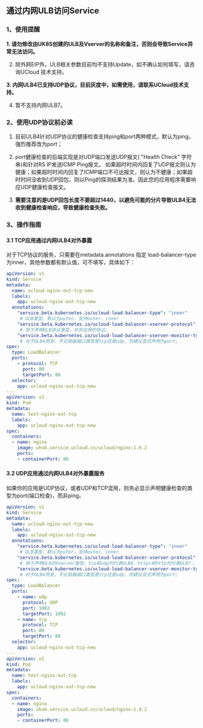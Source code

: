 
## 通过内网ULB访问Service

### 1、使用提醒


**1. 请勿修改由UK8S创建的ULB及Vserver的名称和备注，否则会导致Service异常无法访问。**

2. 除外网EIP外，ULB相关参数目前均不支持Update，如不确认如何填写，请咨询UCloud 技术支持。

**3. 内网ULB4已支持UDP协议，目前灰度中，如需使用，请联系UCloud技术支持。**

4. 暂不支持内网ULB7。


### 2、使用UDP协议前必读

1. 目前ULB4针对UDP协议的健康检查支持ping和port两种模式，默认为ping，强烈推荐改为port；

2. port健康检查的后端实现是对UDP端口发送UDP报文( "Health Check" 字符串)和针对RS IP发送ICMP Ping报文。 如果超时时间内回复了UDP报文则认为健康；如果超时时间内回复了ICMP端口不可达报文，则认为不健康；如果超时时间没收到UDP回包，则以Ping的探测结果为准。因此您的应用程序需要响应UDP健康检查报文。

3. **需要注意的是UDP回包长度不要超过1440，以避免可能的分片导致ULB4无法收到健康检查响应，导致健康检查失败。**


### 3、操作指南


#### 3.1 TCP应用通过内网ULB4对外暴露

对于TCP协议的服务，只需要在metadata.annotations 指定 load-balancer-type为inner，其他参数都有默认值，可不填写，具体如下：


```yaml
apiVersion: v1
kind: Service
metadata:
  name: ucloud-nginx-out-tcp-new
  labels:
    app: ucloud-nginx-out-tcp-new
  annotations:
    "service.beta.kubernetes.io/ucloud-load-balancer-type": "inner"  
     # ULB类型，默认为outer，支持outer、inner
    "service.beta.kubernetes.io/ucloud-load-balancer-vserver-protocol": "tcp"       
     # 用于声明ULB协议类型，并非应用的协议。
    "service.beta.kubernetes.io/ucloud-load-balancer-vserver-monitor-type": "port"
     # 对于ULB4而言，不论容器端口类型是tcp还是udp，均建议显式声明为port。
spec:
  type: LoadBalancer
  ports:
    - protocol: TCP
      port: 80
      targetPort: 80
  selector:
    app: ucloud-nginx-out-tcp-new
---
apiVersion: v1
kind: Pod
metadata:
  name: test-nginx-out-tcp
  labels:
    app: ucloud-nginx-out-tcp-new
spec:
  containers:
  - name: nginx
    image: uhub.service.ucloud.cn/ucloud/nginx:1.9.2
    ports:
    - containerPort: 80
```

#### 3.2 UDP应用通过内网ULB4对外暴露服务

如果你的应用是UDP协议，或者UDP和TCP混用，则务必显示声明健康检查的类型为port(端口检查)，而非ping。

```yaml
apiVersion: v1
kind: Service
metadata:
  name: ucloud-nginx-out-tcp-new
  labels:
    app: ucloud-nginx-out-tcp-new
  annotations:
    "service.beta.kubernetes.io/ucloud-load-balancer-type": "inner"  
     # ULB类型，默认为outer，支持outer、inner
    "service.beta.kubernetes.io/ucloud-load-balancer-vserver-protocol": "tcp"       
     # 用于声明ULB的Vserver类型，tcp和udp均代表ULB4，https和http均代表ULB7；
    "service.beta.kubernetes.io/ucloud-load-balancer-vserver-monitor-type": "port"
     # 对于ULB4而言，不论容器端口类型是tcp还是udp，均建议显式声明为port。
spec:
  type: LoadBalancer
  ports:
    - name: udp
      protocol: UDP
      port: 1002
      targetPort: 1002
    - name: tcp
      protocol: TCP
      port: 80
      targetPort: 80
  selector:
    app: ucloud-nginx-out-tcp-new
---
apiVersion: v1
kind: Pod
metadata:
  name: test-nginx-out-tcp
  labels:
    app: ucloud-nginx-out-tcp-new
spec:
  containers:
  - name: nginx
    image: uhub.service.ucloud.cn/ucloud/nginx:1.9.2
    ports:
    - containerPort: 80

```
